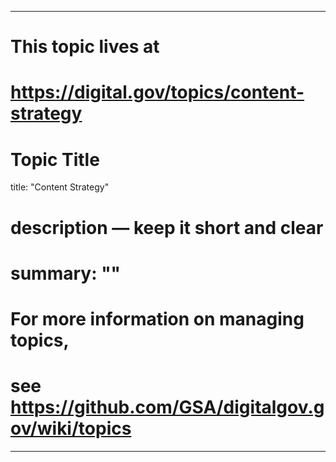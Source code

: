 
---
# This topic lives at
# https://digital.gov/topics/content-strategy

# Topic Title
title: "Content Strategy"

# description — keep it short and clear
# summary: ""


# For more information on managing topics,
# see https://github.com/GSA/digitalgov.gov/wiki/topics
---